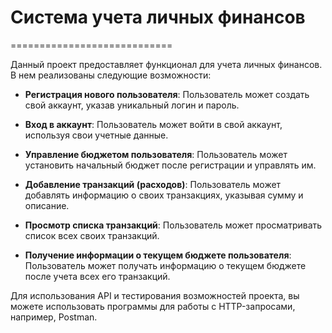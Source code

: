 # Система учета личных финансов
============================

Данный проект предоставляет функционал для учета личных финансов. В нем реализованы следующие возможности:

*   **Регистрация нового пользователя**: Пользователь может создать свой аккаунт, указав уникальный логин и пароль.
    
*   **Вход в аккаунт**: Пользователь может войти в свой аккаунт, используя свои учетные данные.
    
*   **Управление бюджетом пользователя**: Пользователь может установить начальный бюджет после регистрации и управлять им.
    
*   **Добавление транзакций (расходов)**: Пользователь может добавлять информацию о своих транзакциях, указывая сумму и описание.
    
*   **Просмотр списка транзакций**: Пользователь может просматривать список всех своих транзакций.
    
*   **Получение информации о текущем бюджете пользователя**: Пользователь может получать информацию о текущем бюджете после учета всех его транзакций.
    
    

Для использования API и тестирования возможностей проекта, вы можете использовать программы для работы с HTTP-запросами, например, Postman.
